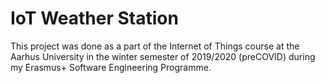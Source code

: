 # IoT Weather Station
This project was done as a part of the Internet of Things course at the Aarhus University in the winter semester of 2019/2020 (preCOVID) during my Erasmus+ Software Engineering Programme.

